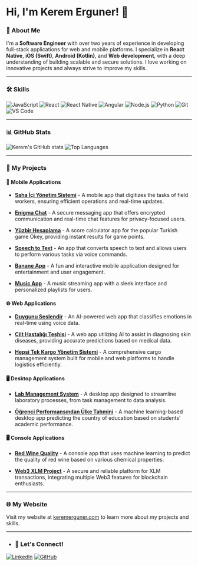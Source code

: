 # Hi, I'm Kerem Erguner! 👋

### 🚀 About Me

I'm a **Software Engineer** with over two years of experience in developing full-stack applications for web and mobile platforms. I specialize in **React Native**, **iOS (Swift)**, **Android (Kotlin)**, and **Web development**, with a deep understanding of building scalable and secure solutions. I love working on innovative projects and always strive to improve my skills.

---

### 🛠️ Skills

![JavaScript](https://img.shields.io/badge/-JavaScript-F7DF1E?style=flat-square&logo=javascript&logoColor=black)
![React](https://img.shields.io/badge/-React-61DAFB?style=flat-square&logo=react&logoColor=black)
![React Native](https://img.shields.io/badge/-React_Native-61DAFB?style=flat-square&logo=react)
![Angular](https://img.shields.io/badge/-Angular-DD0031?style=flat-square&logo=angular)
![Node.js](https://img.shields.io/badge/-Node.js-339933?style=flat-square&logo=node.js&logoColor=white)
![Python](https://img.shields.io/badge/-Python-3776AB?style=flat-square&logo=python&logoColor=white)
![Git](https://img.shields.io/badge/-Git-F05032?style=flat-square&logo=git&logoColor=white)
![VS Code](https://img.shields.io/badge/-VS_Code-007ACC?style=flat-square&logo=visual-studio-code)

---

### 📊 GitHub Stats

![Kerem's GitHub stats](https://github-readme-stats.vercel.app/api?username=keremerguner&show_icons=true&theme=radical)
![Top Languages](https://github-readme-stats.vercel.app/api/top-langs/?username=keremerguner&layout=compact&theme=radical)

---

### 📁 My Projects

#### 📱 **Mobile Applications**
- **[Saha İçi Yönetim Sistemi](https://github.com/keremerguner/siys)** - A mobile app that digitizes the tasks of field workers, ensuring efficient operations and real-time updates.
  
- **[Enigma Chat](https://github.com/keremerguner/enigma)** - A secure messaging app that offers encrypted communication and real-time chat features for privacy-focused users.

- **[Yüzbir Hesaplama](https://github.com/keremerguner/yuzbir)** - A score calculator app for the popular Turkish game Okey, providing instant results for game points.

- **[Speech to Text](https://github.com/keremerguner/speech-to-text)** - An app that converts speech to text and allows users to perform various tasks via voice commands.

- **[Banane App](https://github.com/keremerguner/banane)** - A fun and interactive mobile application designed for entertainment and user engagement.

- **[Music App](https://github.com/keremerguner/musicapp)** - A music streaming app with a sleek interface and personalized playlists for users.

#### 🌐 **Web Applications**
- **[Duygunu Seslendir](https://github.com/keremerguner/emotion-sound)** - An AI-powered web app that classifies emotions in real-time using voice data.

- **[Cilt Hastalığı Teşhisi](https://github.com/keremerguner/dermatology-ai)** - A web app utilizing AI to assist in diagnosing skin diseases, providing accurate predictions based on medical data.

- **[Hepsi Tek Kargo Yönetim Sistemi](https://github.com/keremerguner/htk)** - A comprehensive cargo management system built for mobile and web platforms to handle logistics efficiently.

#### 🖥️ **Desktop Applications**
- **[Lab Management System](https://github.com/keremerguner/lab-management)** - A desktop app designed to streamline laboratory processes, from task management to data analysis.

- **[Öğrenci Performansından Ülke Tahmini](https://github.com/keremerguner/country-predict)** - A machine learning-based desktop app predicting the country of education based on students' academic performance.

#### 🖥️ **Console Applications**
- **[Red Wine Quality](https://github.com/keremerguner/red-wine-quality)** - A console app that uses machine learning to predict the quality of red wine based on various chemical properties.

- **[Web3 XLM Project](https://github.com/keremerguner/xlm-web3)** - A secure and reliable platform for XLM transactions, integrating multiple Web3 features for blockchain enthusiasts.

---

### 🌐 My Website
Visit my website at [keremerguner.com](https://www.keremerguner.com) to learn more about my projects and skills.

---

- ### 🤝 Let's Connect!

[![LinkedIn](https://img.shields.io/badge/LinkedIn-Kerem_Erguner-blue?style=for-the-badge&logo=linkedin)](https://www.linkedin.com/in/keremerguner/)
[![GitHub](https://img.shields.io/badge/GitHub-keremerguner-black?style=for-the-badge&logo=github)](https://github.com/keremerguner)
